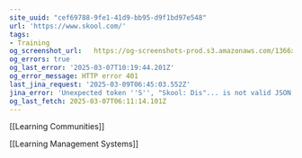 ```yaml
---
site_uuid: "cef69788-9fe1-41d9-bb95-d9f1bd97e548"
url: 'https://www.skool.com/'
tags:
- Training
og_screenshot_url:   https://og-screenshots-prod.s3.amazonaws.com/1366x768/80/false/5916148b9afbd26e770c8ff3838ad81a0d97176ab6cba9887cb83e17bc3b7d80.jpeg
og_errors: true
og_last_error: '2025-03-07T10:19:44.201Z'
og_error_message: HTTP error 401
last_jina_request: '2025-03-09T06:45:03.552Z'
jina_error: 'Unexpected token ''S'', "Skool: Dis"... is not valid JSON'
og_last_fetch: 2025-03-07T06:11:14.101Z
---
```


[[Learning Communities]]

[[Learning Management Systems]]

